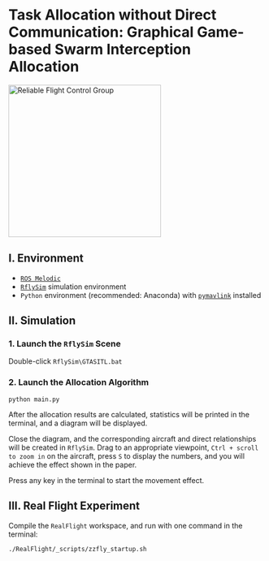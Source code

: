 # Task Allocation without Direct Communication: Graphical Game-based Swarm Interception Allocation

<!-- [![Rfly](https://rfly.buaa.edu.cn/img/logo-banner.af7a6ec6.png)](https://rfly.buaa.edu.cn/) -->
<a href="https://rfly.buaa.edu.cn/">
 <img src="https://rfly.buaa.edu.cn/img/logo-banner.af7a6ec6.png" width = "300" alt="Reliable Flight Control Group" />
</a>

## I. Environment
* [`ROS Melodic`](http://wiki.ros.org/melodic)
* [`RflySim`](https://rflysim.com/doc/en/) simulation environment
* `Python` environment (recommended: Anaconda) with [`pymavlink`](https://pypi.org/project/pymavlink/) installed

## II. Simulation
### 1. Launch the `RflySim` Scene
Double-click `RflySim\GTASITL.bat`

### 2. Launch the Allocation Algorithm
```
python main.py
```
After the allocation results are calculated, statistics will be printed in the terminal, and a diagram will be displayed.

Close the diagram, and the corresponding aircraft and direct relationships will be created in `RflySim`. Drag to an appropriate viewpoint, `Ctrl + scroll to zoom in` on the aircraft, press `S` to display the numbers, and you will achieve the effect shown in the paper.

Press any key in the terminal to start the movement effect.

## III. Real Flight Experiment
Compile the `RealFlight` workspace, and run with one command in the terminal:

```
./RealFlight/_scripts/zzfly_startup.sh
```